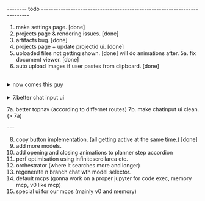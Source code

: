 -------- todo -------------------------------------------------------------------------

1.  make settings page. [done]
2.  projects page & rendering issues. [done]
3.  artifacts bug. [done]
4.  projects page + update projectid ui. [done]
5.  uploaded files not getting shown. [done] will do animations after.
5a. fix document viewer. [done]
6.  auto upload images if user pastes from clipboard. [done]

<br/>

<details>
<summary> now comes this guy </summary>

> process

1. user clicks > select the model > regenerates. or user can say retry same > just run that one. [done]
2. let user also upload files in there.
3. allow attaching/removing files as well in the user edit mode.
4. search in the model picker [done]

</details>

<br/>


<details>
<summary>7.better chat input ui<summary/>

7a. better topnav (according to differnet routes)
7b. make chatinput ui clean. (> 7a)

</details>
---

8. copy button implementation. (all getting active at the same time.) [done]
9. add more models.
10. add opening and closing animations to planner step accordion
11. perf optimisation using infinitescrollarea etc.
12. orchestrator (where it searches more and longer)
13. regenerate n branch chat wth model selector.
14. default mcps (gonna work on a proper jupyter for code exec, memory mcp, v0 like mcp)
15. special ui for our mcps (mainly v0 and memory)
